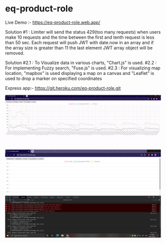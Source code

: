 # eq-product-role
Live Demo :- https://eq-product-role.web.app/


Solution #1 : Limiter will send the status 429(too many requests) when users make 10 requests and the time between the first and tenth request is less than 50 sec. Each request will push JWT with date.now in an array and if the array size is greater than 11 the last element JWT array object will be removed.

Solution #2.1 : To Visualize data in various charts, "Chart.js" is used.
         #2.2 : For implementing Fuzzy search, "Fuse.js" is used.
         #2.3 : For visualizing map location, "mapbox" is used displaying a map on a canvas and "Leaflet" is used to drop a marker on specified coordinates 
         
         
Express app:- https://git.heroku.com/eq-product-role.git

![alt text](https://github.com/ShubhamRanaDev/eq-product-role/blob/main/Client/public/gif1.gif " Gif")
![alt text](https://github.com/ShubhamRanaDev/eq-product-role/blob/main/Client/public/image.png " Status(429) frim API limiter")



